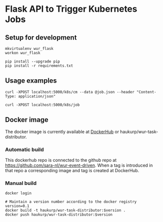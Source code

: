# Flask API to Trigger Kubernetes Jobs

## Setup for development
```
mkvirtualenv wur_flask
workon wur_flask
```

```
pip install --upgrade pip
pip install -r requirements.txt
```

## Usage examples
```
curl -XPOST localhost:5000/k8s/cm --data @job.json --header "Content-Type: application/json"

curl -XPOST localhost:5000/k8s/job
```

## Docker image

The docker image is currently available at [DockerHub](https://cloud.docker.com/repository/docker/haukurp/wur-task-distributor/general) or haukurp/wur-task-distributor.

### Automatic build
This dockerhub repo is connected to the github repo at https://github.com/sara-nl/wur-event-driven. When a tag is introduced in that repo a corresponding image and tag is created at DockerHub.

### Manual build
```
docker login

# Maintain a version number according to the docker registry
version=0.1
docker build -t haukurp/wur-task-distributor:$version .
docker push haukurp/wur-task-distributor:$version
```
